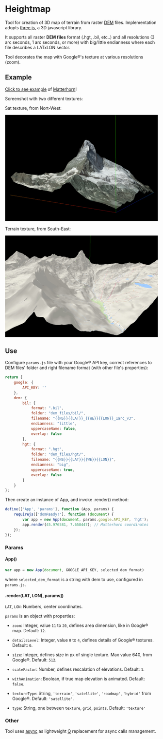 # Heightmap

Tool for creation of 3D map of terrain from raster [DEM](https://en.wikipedia.org/wiki/Digital_elevation_model) files. Implementation adopts [three.js](https://threejs.org/), a 3D javascript library.

It supports all raster **DEM files** format (.hgt, .bil, etc..) and all resolutions (3 arc seconds, 1 arc seconds, or more) with big/little endianness where each file describes a LATxLON sector.

Tool decorates the map with Google®'s texture at various resolutions (zoom).

## Example

[Click to see example](https://disaverio.github.io/DEM_heightmap/) of [Matterhorn](https://en.wikipedia.org/wiki/Matterhorn)!

Screenshot with two different textures:

Sat texture, from Nort-West:

![Sat](img/matterhorn_sat.jpg)

Terrain texture, from South-East:

![Terrain](img/matterhorn_terrain.jpg)

## Use

Configure `params.js` file with your Google® API key, correct references to DEM files' folder and right filename format (with other file's properties):

```js
return {
    google: {
        API_KEY: ''
    },
    dem: {
        bil: {
            format: ".bil",
            folder: "dem_files/bil/",
            filename: "{{NS}}{{LAT}}_{{WE}}{{LON}}_1arc_v3",
            endianness: "little",
            uppercaseName: false,
            overlap: false
        },
        hgt: {
            format: ".hgt",
            folder: "dem_files/hgt/",
            filename: "{{NS}}{{LAT}}{{WE}}{{LON}}",
            endianness: "big",
            uppercaseName: true,
            overlap: false
        }
    }
};
```

Then create an instance of App, and invoke .render() method:

```js
define(['App', 'params'], function (App, params) {
    requirejs(['domReady!'], function (document) {
        var app = new App(document, params.google.API_KEY, 'hgt');
        app.render(45.976581, 7.658447); // Matterhorn coordinates
    });
});
```

### Params

#### App()
```js
var app = new App(document, GOOGLE_API_KEY, selected_dem_format)
```

where `selected_dem_format` is a string with dem to use, configured in `params.js`.

#### .render(LAT, LON[, params])
`LAT`, `LON`: Numbers, center coordinates.

`params` is an object with properties:

- `zoom`: Integer, value `11` to `20`, defines area dimension, like in Google® map. Default: `12`.

- `detailsLevel`: Integer, value `0` to `4`, defines details of Google® textures. Default: `0`.

- `size`: Integer, defines size in px of single texture. Max value 640, from Google®. Default: `512`.

- `scaleFactor`: Number, defines rescalation of elevations. Default: `1`.

- `withAnimation`: Boolean, if true map elevation is animated. Default: `false`.

- `textureType`: String, `'terrain'`, `'satellite'`, `'roadmap'`, `'hybrid'` from Google®. Default: `'satellite'`.

- `type`: String, one between `texture`, `grid`, `points`. Default: `'texture'`

### Other

Tool uses [async](https://github.com/disaverio/async) as lightweight [Q](https://github.com/kriskowal/q) replacement for async calls management.